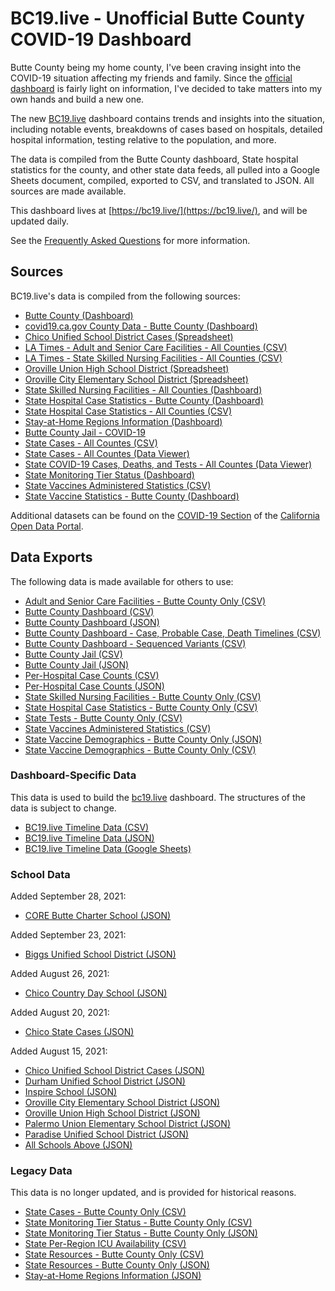 BC19.live - Unofficial Butte County COVID-19 Dashboard
======================================================

Butte County being my home county, I've been craving insight into the COVID-19
situation affecting my friends and family. Since the [official
dashboard](https://infogram.com/1pe66wmyjnmvkrhm66x9362kp3al60r57ex) is fairly
light on information, I've decided to take matters into my own hands and build
a new one.

The new [BC19.live](https://bc19.live) dashboard contains trends and insights
into the situation, including notable events, breakdowns of cases based on
hospitals, detailed hospital information, testing relative to the population,
and more.

The data is compiled from the Butte County dashboard, State hospital statistics
for the county, and other state data feeds, all pulled into a Google Sheets
document, compiled, exported to CSV, and translated to JSON. All sources are
made available.

This dashboard lives at [https://bc19.live/](https://bc19.live/), and will be
updated daily.

See the [Frequently Asked Questions](https://www.notion.so/Frequently-Asked-Questions-98c9989c090c41a88f767830af845462)
for more information.


Sources
-------

BC19.live's data is compiled from the following sources:

* [Butte County (Dashboard)](https://infogram.com/1pe66wmyjnmvkrhm66x9362kp3al60r57ex)
* [covid19.ca.gov County Data - Butte County (Dashboard)](https://public.tableau.com/profile/ca.open.data#!/vizhome/COVID-19CountyProfile3/CountyLevelCombined?County=Butte)
* [Chico Unified School District Cases (Spreadsheet)](https://docs.google.com/spreadsheets/u/0/d/e/2PACX-1vSPLYKyOXjJQbvrnZtU9Op0uMoH84EKYP7pEp1ANCAw3yWg3LswQs5wfOSKFt5AukxPymzZ9QczlMDh/pubhtml?headers=true&gid=2096611352#)
* [LA Times - Adult and Senior Care Facilities - All Counties (CSV)](https://raw.githubusercontent.com/datadesk/california-coronavirus-data/master/cdph-adult-and-senior-care-facilities.csv)
* [LA Times - State Skilled Nursing Facilities - All Counties (CSV)](https://raw.githubusercontent.com/datadesk/california-coronavirus-data/master/cdph-skilled-nursing-facilities.csv)
* [Oroville Union High School District (Spreadsheet)](https://docs.google.com/spreadsheets/d/1uOghJGc0QCroA8e2xCaHIEYT-STgJtCgGpetVm6Tny0/edit#gid=0)
* [Oroville City Elementary School District (Spreadsheet)](https://www.ocesd.net/o/ocesd/page/covid-community-information)
* [State Skilled Nursing Facilities - All Counties (Dashboard)](https://www.cdph.ca.gov/Programs/CID/DCDC/Pages/COVID-19/SNFsCOVID_19.aspx)
* [State Hospital Case Statistics - Butte County (Dashboard)](https://public.tableau.com/views/COVID-19HospitalsDashboard/Hospitals?:embed=y&:showVizHome=no&COUNTY=Butte)
* [State Hospital Case Statistics - All Counties (CSV)](https://data.chhs.ca.gov/dataset/6882c390-b2d7-4b9a-aefa-2068cee63e47/resource/6cd8d424-dfaa-4bdd-9410-a3d656e1176e/download/covid19data.csv)
* [Stay-at-Home Regions Information (Dashboard)](https://public.tableau.com/profile/ca.open.data#!/vizhome/COVID-19Planforreducingcovid-19wregionsmap/regionalmap)
* [Butte County Jail - COVID-19](https://www.buttecounty.net/sheriffcoroner/Covid-19)
* [State Cases - All Countes (CSV)](https://data.ca.gov/dataset/590188d5-8545-4c93-a9a0-e230f0db7290/resource/926fd08f-cc91-4828-af38-bd45de97f8c3/download/statewide_cases.csv)
* [State Cases - All Countes (Data Viewer)](https://data.ca.gov/dataset/covid-19-cases/resource/926fd08f-cc91-4828-af38-bd45de97f8c3)
* [State COVID-19 Cases, Deaths, and Tests - All Countes (Data Viewer)](https://data.ca.gov/dataset/covid-19-time-series-metrics-by-county-and-state1/resource/6a1aaf21-2a2c-466b-8738-222aaceaa168)
* [State Monitoring Tier Status (Dashboard)](https://covid19.ca.gov/safer-economy/#reopening-data)
* [State Vaccines Administered Statistics (CSV)](https://data.chhs.ca.gov/dataset/e283ee5a-cf18-4f20-a92c-ee94a2866ccd/resource/130d7ba2-b6eb-438d-a412-741bde207e1c/download/covid19vaccinesbycounty.csv)
* [State Vaccine Statistics - Butte County (Dashboard)](https://covid19.ca.gov/vaccines/)

Additional datasets can be found on the [COVID-19
Section](https://data.ca.gov/group/covid-19) of the [California Open Data
Portal](https://data.ca.gov).


Data Exports
------------

The following data is made available for others to use:

* [Adult and Senior Care Facilities - Butte County Only (CSV)](https://bc19.live/data/csv/adult-and-senior-care.csv)
* [Butte County Dashboard (CSV)](https://bc19.live/data/csv/butte-dashboard-v4.csv)
* [Butte County Dashboard (JSON)](https://bc19.live/data/json/butte-dashboard.json)
* [Butte County Dashboard - Case, Probable Case, Death Timelines (CSV)](https://bc19.live/data/csv/butte-dashboard-history.csv)
* [Butte County Dashboard - Sequenced Variants (CSV)](https://bc19.live/data/csv/butte-dashboard-sequenced-variants.csv)
* [Butte County Jail (CSV)](https://bc19.live/data/csv/butte-county-jail.csv)
* [Butte County Jail (JSON)](https://bc19.live/data/csv/butte-county-jail.json)
* [Per-Hospital Case Counts (CSV)](https://bc19.live/data/csv/hospital-cases.csv)
* [Per-Hospital Case Counts (JSON)](https://bc19.live/data/json/hospital-cases.json)
* [State Skilled Nursing Facilities - Butte County Only (CSV)](https://bc19.live/data/csv/skilled-nursing-facilities-v3.csv)
* [State Hospital Case Statistics - Butte County Only (CSV)](https://bc19.live/data/csv/state-hospitals-v3.csv)
* [State Tests - Butte County Only (CSV)](https://bc19.live/data/csv/state-tests.csv)
* [State Vaccines Administered Statistics (CSV)](https://bc19.live/data/csv/chhs-vaccinations-administered.csv)
* [State Vaccine Demographics - Butte County Only (JSON)](https://bc19.live/data/json/vaccination-demographics.json)
* [State Vaccine Demographics - Butte County Only (CSV)](https://bc19.live/data/json/vaccination-demographics-v2.csv)


### Dashboard-Specific Data

This data is used to build the [bc19.live](https://bc19.live) dashboard.
The structures of the data is subject to change.

* [BC19.live Timeline Data (CSV)](https://bc19.live/data/csv/timeline.csv)
* [BC19.live Timeline Data (JSON)](https://bc19.live/data/json/timeline.json)
* [BC19.live Timeline Data (Google Sheets)](https://docs.google.com/spreadsheets/d/1cDD-vcOT6mZIgv4S3yflAyqUx9w-BbQ_vv9_bkk00lg/edit?usp=sharing)


### School Data

Added September 28, 2021:

* [CORE Butte Charter School (JSON)](https://bc19.live/data/json/schools-corebutte.json)

Added September 23, 2021:

* [Biggs Unified School District (JSON)](https://bc19.live/data/json/schools-busd.json)

Added August 26, 2021:

* [Chico Country Day School (JSON)](https://bc19.live/data/json/schools-ccds.json)

Added August 20, 2021:

* [Chico State Cases (JSON)](https://bc19.live/data/json/schools-csuchico.json)


Added August 15, 2021:

* [Chico Unified School District Cases (JSON)](https://bc19.live/data/json/schools-cusd.json)
* [Durham Unified School District (JSON)](https://bc19.live/data/json/schools-dusd.json)
* [Inspire School (JSON)](https://bc19.live/data/json/schools-inspire.json)
* [Oroville City Elementary School District (JSON)](https://bc19.live/data/json/schools-ocesd.json)
* [Oroville Union High School District (JSON)](https://bc19.live/data/json/schools-ouhsd.json)
* [Palermo Union Elementary School District (JSON)](https://bc19.live/data/json/schools-puesd.json)
* [Paradise Unified School District (JSON)](https://bc19.live/data/json/schools-pusd.json)
* [All Schools Above (JSON)](https://bc19.live/data/json/schools.json)


### Legacy Data

This data is no longer updated, and is provided for historical reasons.

* [State Cases - Butte County Only (CSV)](https://bc19.live/data/csv/state-cases.csv)
* [State Monitoring Tier Status - Butte County Only (CSV)](https://bc19.live/data/csv/state-tiers-v2.csv)
* [State Monitoring Tier Status - Butte County Only (JSON)](https://bc19.live/data/json/state-tiers.json)
* [State Per-Region ICU Availability (CSV)](https://bc19.live/data/csv/state-region-icu-pct.csv)
* [State Resources - Butte County Only (CSV)](https://bc19.live/data/csv/state-resources.csv)
* [State Resources - Butte County Only (JSON)](https://bc19.live/data/json/state-resources.json)
* [Stay-at-Home Regions Information (JSON)](https://bc19.live/data/json/stay-at-home.json)
